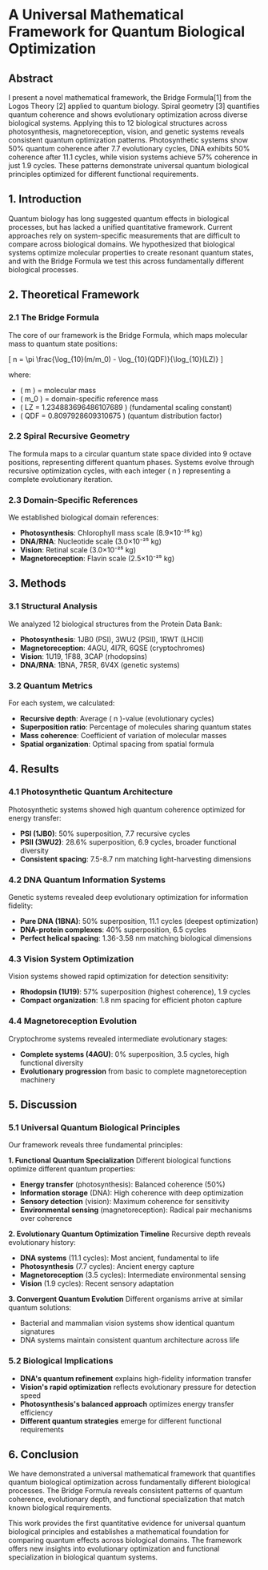 



# **A Universal Mathematical Framework for Quantum Biological Optimization**

## **Abstract**
I present a novel mathematical framework, the Bridge Formula[1] from the Logos Theory [2] applied to quantum biology. Spiral geometry [3] quantifies quantum coherence and shows evolutionary optimization across diverse biological systems. Applying this to 12 biological structures across photosynthesis, magnetoreception, vision, and genetic systems reveals consistent quantum optimization patterns. Photosynthetic systems show 50% quantum coherence after 7.7 evolutionary cycles, DNA exhibits 50% coherence after 11.1 cycles, while vision systems achieve 57% coherence in just 1.9 cycles. These patterns demonstrate universal quantum biological principles optimized for different functional requirements.

## **1. Introduction**
Quantum biology has long suggested quantum effects in biological processes, but has lacked a unified quantitative framework. Current approaches rely on system-specific measurements that are difficult to compare across biological domains. We hypothesized that biological systems optimize molecular properties to create resonant quantum states, and with  the Bridge Formula we test this across fundamentally different biological processes.

## **2. Theoretical Framework**

### **2.1 The Bridge Formula**
The core of our framework is the Bridge Formula, which maps molecular mass to quantum state positions:

\[ n = \pi \frac{\log_{10}(m/m_0) - \log_{10}(QDF)}{\log_{10}(LZ)} \]

where:
- \( m \) = molecular mass
- \( m_0 \) = domain-specific reference mass
- \( LZ = 1.234883696486107689 \) (fundamental scaling constant)
- \( QDF = 0.8097928609310675 \) (quantum distribution factor)

### **2.2 Spiral Recursive Geometry**
The formula maps to a circular quantum state space divided into 9 octave positions, representing different quantum phases. Systems evolve through recursive optimization cycles, with each integer \( n \) representing a complete evolutionary iteration.

### **2.3 Domain-Specific References**
We established biological domain references:
- **Photosynthesis**: Chlorophyll mass scale (8.9×10⁻²⁵ kg)
- **DNA/RNA**: Nucleotide scale (3.0×10⁻²⁵ kg) 
- **Vision**: Retinal scale (3.0×10⁻²⁵ kg)
- **Magnetoreception**: Flavin scale (2.5×10⁻²⁵ kg)

## **3. Methods**

### **3.1 Structural Analysis**
We analyzed 12 biological structures from the Protein Data Bank:
- **Photosynthesis**: 1JB0 (PSI), 3WU2 (PSII), 1RWT (LHCII)
- **Magnetoreception**: 4AGU, 4I7R, 6QSE (cryptochromes)
- **Vision**: 1U19, 1F88, 3CAP (rhodopsins)
- **DNA/RNA**: 1BNA, 7R5R, 6V4X (genetic systems)

### **3.2 Quantum Metrics**
For each system, we calculated:
- **Recursive depth**: Average \( n \)-value (evolutionary cycles)
- **Superposition ratio**: Percentage of molecules sharing quantum states
- **Mass coherence**: Coefficient of variation of molecular masses
- **Spatial organization**: Optimal spacing from spatial formula

## **4. Results**

### **4.1 Photosynthetic Quantum Architecture**
Photosynthetic systems showed high quantum coherence optimized for energy transfer:
- **PSI (1JB0)**: 50% superposition, 7.7 recursive cycles
- **PSII (3WU2)**: 28.6% superposition, 6.9 cycles, broader functional diversity
- **Consistent spacing**: 7.5-8.7 nm matching light-harvesting dimensions

### **4.2 DNA Quantum Information Systems**
Genetic systems revealed deep evolutionary optimization for information fidelity:
- **Pure DNA (1BNA)**: 50% superposition, 11.1 cycles (deepest optimization)
- **DNA-protein complexes**: 40% superposition, 6.5 cycles
- **Perfect helical spacing**: 1.36-3.58 nm matching biological dimensions

### **4.3 Vision System Optimization** 
Vision systems showed rapid optimization for detection sensitivity:
- **Rhodopsin (1U19)**: 57% superposition (highest coherence), 1.9 cycles
- **Compact organization**: 1.8 nm spacing for efficient photon capture

### **4.4 Magnetoreception Evolution**
Cryptochrome systems revealed intermediate evolutionary stages:
- **Complete systems (4AGU)**: 0% superposition, 3.5 cycles, high functional diversity
- **Evolutionary progression** from basic to complete magnetoreception machinery

## **5. Discussion**

### **5.1 Universal Quantum Biological Principles**
Our framework reveals three fundamental principles:

**1. Functional Quantum Specialization**
Different biological functions optimize different quantum properties:
- **Energy transfer** (photosynthesis): Balanced coherence (50%)
- **Information storage** (DNA): High coherence with deep optimization
- **Sensory detection** (vision): Maximum coherence for sensitivity
- **Environmental sensing** (magnetoreception): Radical pair mechanisms over coherence

**2. Evolutionary Quantum Optimization Timeline**
Recursive depth reveals evolutionary history:
- **DNA systems** (11.1 cycles): Most ancient, fundamental to life
- **Photosynthesis** (7.7 cycles): Ancient energy capture
- **Magnetoreception** (3.5 cycles): Intermediate environmental sensing
- **Vision** (1.9 cycles): Recent sensory adaptation

**3. Convergent Quantum Evolution**
Different organisms arrive at similar quantum solutions:
- Bacterial and mammalian vision systems show identical quantum signatures
- DNA systems maintain consistent quantum architecture across life

### **5.2 Biological Implications**
- **DNA's quantum refinement** explains high-fidelity information transfer
- **Vision's rapid optimization** reflects evolutionary pressure for detection speed
- **Photosynthesis's balanced approach** optimizes energy transfer efficiency
- **Different quantum strategies** emerge for different functional requirements

## **6. Conclusion**
We have demonstrated a universal mathematical framework that quantifies quantum biological optimization across fundamentally different biological processes. The Bridge Formula reveals consistent patterns of quantum coherence, evolutionary depth, and functional specialization that match known biological requirements.

This work provides the first quantitative evidence for universal quantum biological principles and establishes a mathematical foundation for comparing quantum effects across biological domains. The framework offers new insights into evolutionary optimization and functional specialization in biological quantum systems.

